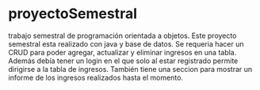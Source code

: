 # proyectoSemestral
trabajo semestral de programación orientada a objetos.
Este proyecto semestral esta realizado con java y base de datos. 
Se requeria hacer un CRUD para poder agregar, actualizar y eliminar ingresos en una tabla.
Además debía tener un login en el que solo al estar registrado permite dirigirse a la tabla de ingresos.
También tiene una seccion para mostrar un informe de los ingresos realizados hasta el momento.
